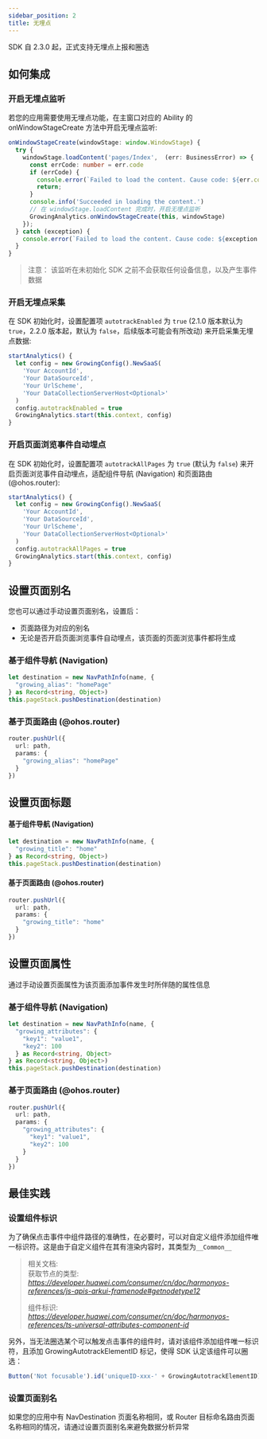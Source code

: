 ```yaml
---
sidebar_position: 2
title: 无埋点
---
```


SDK 自 2.3.0 起，正式支持无埋点上报和圈选

## 如何集成

### 开启无埋点监听

若您的应用需要使用无埋点功能，在主窗口对应的 Ability 的 onWindowStageCreate 方法中开启无埋点监听: 

```typescript
onWindowStageCreate(windowStage: window.WindowStage) {
  try {
    windowStage.loadContent('pages/Index',  (err: BusinessError) => {
      const errCode: number = err.code
      if (errCode) {
        console.error(`Failed to load the content. Cause code: ${err.code}, message: ${err.message}`)
        return;
      }
      console.info('Succeeded in loading the content.')
      // 在 windowStage.loadContent 完成时，开启无埋点监听
      GrowingAnalytics.onWindowStageCreate(this, windowStage)
    });
  } catch (exception) {
    console.error(`Failed to load the content. Cause code: ${exception.code}, message: ${exception.message}`)
  }
}
```

> 注意：
> 该监听在未初始化 SDK 之前不会获取任何设备信息，以及产生事件数据

### 开启无埋点采集

在 SDK 初始化时，设置配置项 `autotrackEnabled` 为 `true` (2.1.0 版本默认为 `true`，2.2.0 版本起，默认为 `false`，后续版本可能会有所改动) 来开启采集无埋点数据: 

```typescript
startAnalytics() {
  let config = new GrowingConfig().NewSaaS(
    'Your AccountId',
    'Your DataSourceId',
    'Your UrlScheme',
    'Your DataCollectionServerHost<Optional>'
  )
  config.autotrackEnabled = true
  GrowingAnalytics.start(this.context, config)
}
```

### 开启页面浏览事件自动埋点

在 SDK 初始化时，设置配置项 `autotrackAllPages` 为 `true` (默认为 `false`) 来开启页面浏览事件自动埋点，适配组件导航 (Navigation) 和页面路由 (@ohos.router): 

```typescript
startAnalytics() {
  let config = new GrowingConfig().NewSaaS(
    'Your AccountId',
    'Your DataSourceId',
    'Your UrlScheme',
    'Your DataCollectionServerHost<Optional>'
  )
  config.autotrackAllPages = true
  GrowingAnalytics.start(this.context, config)
}
```

## 设置页面别名

您也可以通过手动设置页面别名，设置后：

* 页面路径为对应的别名
* 无论是否开启页面浏览事件自动埋点，该页面的页面浏览事件都将生成

### 基于组件导航 (Navigation)

```typescript
let destination = new NavPathInfo(name, {
  "growing_alias": "homePage"
} as Record<string, Object>)
this.pageStack.pushDestination(destination)
```

### 基于页面路由 (@ohos.router)

```typescript
router.pushUrl({
  url: path,
  params: {
    "growing_alias": "homePage"
  }
})
```

## 设置页面标题

#### 基于组件导航 (Navigation)

```typescript
let destination = new NavPathInfo(name, {
  "growing_title": "home"
} as Record<string, Object>)
this.pageStack.pushDestination(destination)
```

#### 基于页面路由 (@ohos.router)

```typescript
router.pushUrl({
  url: path,
  params: {
    "growing_title": "home"
  }
})
```

## 设置页面属性

通过手动设置页面属性为该页面添加事件发生时所伴随的属性信息

### 基于组件导航 (Navigation)

```typescript
let destination = new NavPathInfo(name, {
  "growing_attributes": {
    "key1": "value1",
    "key2": 100
  } as Record<string, Object>
} as Record<string, Object>)
this.pageStack.pushDestination(destination)
```

### 基于页面路由 (@ohos.router)

```typescript
router.pushUrl({
  url: path,
  params: {
    "growing_attributes": {
      "key1": "value1",
      "key2": 100
    }
  }
})
```

## 最佳实践

### 设置组件标识

为了确保点击事件中组件路径的准确性，在必要时，可以对自定义组件添加组件唯一标识符。这是由于自定义组件在其有渲染内容时，其类型为`__Common__`

> 相关文档:  <br/>
> 获取节点的类型: <br/>
> *https://developer.huawei.com/consumer/cn/doc/harmonyos-references/js-apis-arkui-framenode#getnodetype12*
> 
> 组件标识:  <br/>
> *https://developer.huawei.com/consumer/cn/doc/harmonyos-references/ts-universal-attributes-component-id*



另外，当无法圈选某个可以触发点击事件的组件时，请对该组件添加组件唯一标识符，且添加 GrowingAutotrackElementID 标记，使得 SDK 认定该组件可以圈选：

```typescript
Button('Not focusable').id('uniqueID-xxx-' + GrowingAutotrackElementID)
```

### 设置页面别名

如果您的应用中有 NavDestination 页面名称相同，或 Router 目标命名路由页面名称相同的情况，请通过设置页面别名来避免数据分析异常